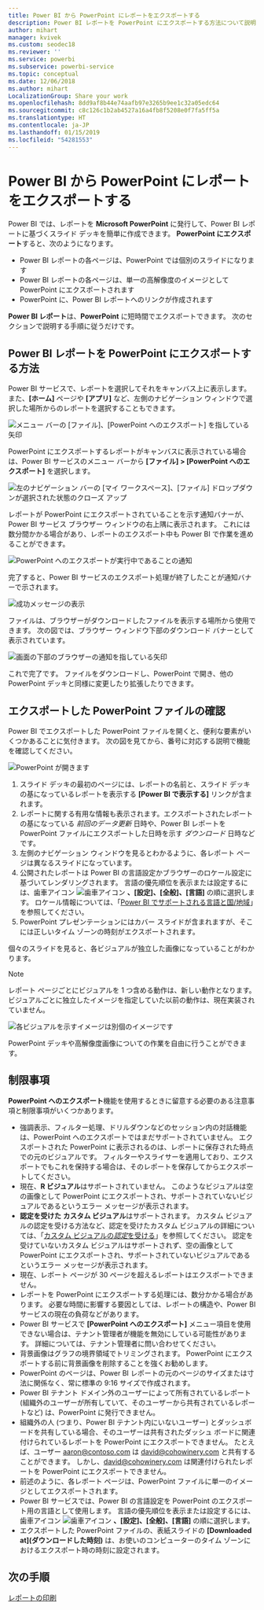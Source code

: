 ```yaml
---
title: Power BI から PowerPoint にレポートをエクスポートする
description: Power BI レポートを PowerPoint にエクスポートする方法について説明します。
author: mihart
manager: kvivek
ms.custom: seodec18
ms.reviewer: ''
ms.service: powerbi
ms.subservice: powerbi-service
ms.topic: conceptual
ms.date: 12/06/2018
ms.author: mihart
LocalizationGroup: Share your work
ms.openlocfilehash: 8dd9af8b44e74aafb97e3265b9ee1c32a05edc64
ms.sourcegitcommit: c8c126c1b2ab4527a16a4fb8f5208e0f7fa5ff5a
ms.translationtype: HT
ms.contentlocale: ja-JP
ms.lasthandoff: 01/15/2019
ms.locfileid: "54281553"
---
```

# <a name="export-reports-from-power-bi-to-powerpoint"></a>Power BI から PowerPoint にレポートをエクスポートする
Power BI では、レポートを **Microsoft PowerPoint** に発行して、Power BI レポートに基づくスライド デッキを簡単に作成できます。 **PowerPoint にエクスポート**すると、次のようになります。

* Power BI レポートの各ページは、PowerPoint では個別のスライドになります
* Power BI レポートの各ページは、単一の高解像度のイメージとして PowerPoint にエクスポートされます <!-- * The filters and slicers settings that you added to the report are preserved. -->
* PowerPoint に、Power BI レポートへのリンクが作成されます 

**Power BI レポート**は、**PowerPoint** に短時間でエクスポートできます。 次のセクションで説明する手順に従うだけです。

## <a name="how-to-export-your-power-bi-report-to-powerpoint"></a>Power BI レポートを PowerPoint にエクスポートする方法
Power BI サービスで、レポートを選択してそれをキャンバス上に表示します。 また、**[ホーム]** ページや **[アプリ]** など、左側のナビゲーション ウィンドウで選択した場所からのレポートを選択することもできます。

![メニュー バーの [ファイル]、[PowerPoint へのエクスポート] を指している矢印](media/end-user-powerpoint/power-bi-publish.png)

PowerPoint にエクスポートするレポートがキャンバスに表示されている場合は、Power BI サービスのメニュー バーから **[ファイル] > [PowerPoint へのエクスポート]** を選択します。

![左のナビゲーション バーの [マイ ワークスペース]、[ファイル] ドロップダウンが選択された状態のクローズ アップ](media/end-user-powerpoint/powerbi_to_powerpoint_1.png)

レポートが PowerPoint にエクスポートされていることを示す通知バナーが、Power BI サービス ブラウザー ウィンドウの右上隅に表示されます。 これには数分間かかる場合があり、レポートのエクスポート中も Power BI で作業を進めることができます。

![PowerPoint へのエクスポートが実行中であることの通知](media/end-user-powerpoint/powerbi_to_powerpoint_2.png)

完了すると、Power BI サービスのエクスポート処理が終了したことが通知バナーで示されます。

![成功メッセージの表示](media/end-user-powerpoint/powerbi_to_powerpoint_3.png)

ファイルは、ブラウザーがダウンロードしたファイルを表示する場所から使用できます。 次の図では、ブラウザー ウィンドウ下部のダウンロード バナーとして表示されています。

![画面の下部のブラウザーの通知を指している矢印](media/end-user-powerpoint/powerbi_to_powerpoint_4.png)

これで完了です。 ファイルをダウンロードし、PowerPoint で開き、他の PowerPoint デッキと同様に変更したり拡張したりできます。

## <a name="checking-out-your-exported-powerpoint-file"></a>エクスポートした PowerPoint ファイルの確認
Power BI でエクスポートした PowerPoint ファイルを開くと、便利な要素がいくつかあることに気付きます。 次の図を見てから、番号に対応する説明で機能を確認してください。

![PowerPoint が開きます](media/end-user-powerpoint/powerbi_to_powerpoint_5.png)

1. スライド デッキの最初のページには、レポートの名前と、スライド デッキの基になっているレポートを表示する **[Power BI で表示する]** リンクが含まれます。
2. レポートに関する有用な情報も表示されます。エクスポートされたレポートの基になっている *前回のデータ更新* 日時や、Power BI レポートを PowerPoint ファイルにエクスポートした日時を示す *ダウンロード* 日時などです。
3. 左側のナビゲーション ウィンドウを見るとわかるように、各レポート ページは異なるスライドになっています。 
4. 公開されたレポートは Power BI の言語設定かブラウザーのロケール設定に基づいてレンダリングされます。 言語の優先順位を表示または設定するには、歯車アイコン ![歯車アイコン](media/end-user-powerpoint/power-bi-settings-icon.png) **、[設定]、[全般]、[言語]** の順に選択します。 ロケール情報については、「[Power BI でサポートされる言語と国/地域](../supported-languages-countries-regions.md)」を参照してください。
5. PowerPoint プレゼンテーションにはカバー スライドが含まれますが、そこには正しいタイム ゾーンの時刻がエクスポートされます。

個々のスライドを見ると、各ビジュアルが独立した画像になっていることがわかります。

>[!NOTE]
> レポート ページごとにビジュアルを 1 つ含める動作は、新しい動作となります。 ビジュアルごとに独立したイメージを指定していた以前の動作は、現在実装されていません。 
 

![各ビジュアルを示すイメージは別個のイメージです](media/end-user-powerpoint/powerbi_to_powerpoint_6.png)

PowerPoint デッキや高解像度画像についての作業を自由に行うことができます。

## <a name="limitations"></a>制限事項
**PowerPoint へのエクスポート**機能を使用するときに留意する必要のある注意事項と制限事項がいくつかあります。

* 強調表示、フィルター処理、ドリルダウンなどのセッション内の対話機能は、PowerPoint へのエクスポートではまだサポートされていません。 エクスポートされた PowerPoint に表示されるのは、レポートに保存された時点での元のビジュアルです。 フィルターやスライサーを適用しており、エクスポートでもこれを保持する場合は、そのレポートを保存してからエクスポートしてください。
* 現在、**R ビジュアル**はサポートされていません。 このようなビジュアルは空の画像として PowerPoint にエクスポートされ、サポートされていないビジュアルであるというエラー メッセージが表示されます。
* **認定を受けた** **カスタム ビジュアル**はサポートされます。 カスタム ビジュアルの認定を受ける方法など、認定を受けたカスタム ビジュアルの詳細については、「[カスタム ビジュアルの*認定*を受ける](../power-bi-custom-visuals-certified.md)」を参照してください。 認定を受けていないカスタム ビジュアルはサポートされず、空の画像として PowerPoint にエクスポートされ、サポートされていないビジュアルであるというエラー メッセージが表示されます。
* 現在、レポート ページが 30 ページを超えるレポートはエクスポートできません。
* レポートを PowerPoint にエクスポートする処理には、数分かかる場合があります。 必要な時間に影響する要因としては、レポートの構造や、Power BI サービスの現在の負荷などがあります。
* Power BI サービスで **[PowerPoint へのエクスポート]** メニュー項目を使用できない場合は、テナント管理者が機能を無効にしている可能性があります。 詳細については、テナント管理者に問い合わせてください。
* 背景画像はグラフの境界領域でトリミングされます。 PowerPoint にエクスポートする前に背景画像を削除することを強くお勧めします。
* PowerPoint のページは、Power BI レポートの元のページのサイズまたは寸法に関係なく、常に標準の 9:16 サイズで作成されます。
* Power BI テナント ドメイン外のユーザーによって所有されているレポート (組織外のユーザーが所有していて、そのユーザーから共有されているレポートなど) は、PowerPoint に発行できません。
* 組織外の人 (つまり、Power BI テナント内にいないユーザー) とダッシュボードを共有している場合、そのユーザーは共有されたダッシュ ボードに関連付けられているレポートを PowerPoint にエクスポートできません。 たとえば、ユーザー aaron@contoso.com は david@cohowinery.com と共有することができます。 しかし、david@cohowinery.com は関連付けられたレポートを PowerPoint にエクスポートできません。
* 前述のように、各レポート ページは、PowerPoint ファイルに単一のイメージとしてエクスポートされます。
* Power BI サービスでは、Power BI の言語設定を PowerPoint のエクスポート用の言語として使用します。 言語の優先順位を表示または設定するには、歯車アイコン ![歯車アイコン](media/end-user-powerpoint/power-bi-settings-icon.png) **、[設定]、[全般]、[言語]** の順に選択します。
* エクスポートした PowerPoint ファイルの、表紙スライドの **[Downloaded at]\(ダウンロードした時刻\)** は、お使いのコンピューターのタイム ゾーンにおけるエクスポート時の時刻に設定されます。

## <a name="next-steps"></a>次の手順
[レポートの印刷](end-user-print.md)